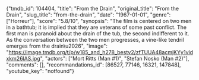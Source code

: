 {"tmdb_id": 104404, "title": "From the Drain", "original_title": "From the Drain", "slug_title": "from-the-drain", "date": "1967-01-01", "genre": ["Horreur"], "score": "5.8/10", "synopsis": "The film is centered on two men in a bathtub; it is implied that they are veterans of some past conflict.  The first man is paranoid about the drain of the tub, the second indifferent to it. As the conversation between the two men progresses, a vine-like tendril emerges from the drain\u2026", "image": "https://image.tmdb.org/t/p/w185_and_h278_bestv2/zfTUUA48acmjKYy1vldxkm26lAS.jpg", "actors": ["Mort Ritts (Man #1)", "Stefan Nosko (Man #2)"], "comments": [], "recommandations_id": [86527, 77146, 16321, 147848], "youtube_key": "notfound"}